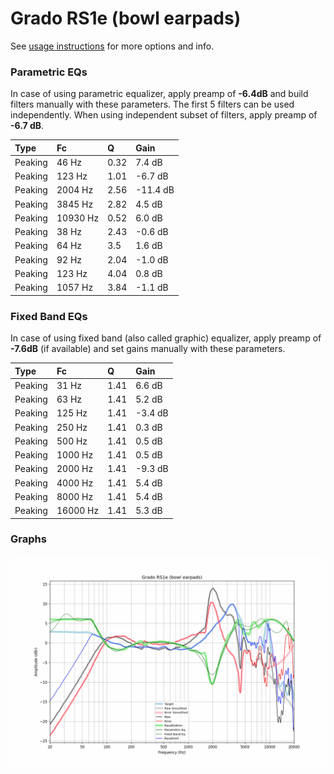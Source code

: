 # Grado RS1e (bowl earpads)
See [usage instructions](https://github.com/jaakkopasanen/AutoEq#usage) for more options and info.

### Parametric EQs
In case of using parametric equalizer, apply preamp of **-6.4dB** and build filters manually
with these parameters. The first 5 filters can be used independently.
When using independent subset of filters, apply preamp of **-6.7 dB**.

| Type    | Fc       |    Q | Gain     |
|:--------|:---------|:-----|:---------|
| Peaking | 46 Hz    | 0.32 | 7.4 dB   |
| Peaking | 123 Hz   | 1.01 | -6.7 dB  |
| Peaking | 2004 Hz  | 2.56 | -11.4 dB |
| Peaking | 3845 Hz  | 2.82 | 4.5 dB   |
| Peaking | 10930 Hz | 0.52 | 6.0 dB   |
| Peaking | 38 Hz    | 2.43 | -0.6 dB  |
| Peaking | 64 Hz    | 3.5  | 1.6 dB   |
| Peaking | 92 Hz    | 2.04 | -1.0 dB  |
| Peaking | 123 Hz   | 4.04 | 0.8 dB   |
| Peaking | 1057 Hz  | 3.84 | -1.1 dB  |

### Fixed Band EQs
In case of using fixed band (also called graphic) equalizer, apply preamp of **-7.6dB**
(if available) and set gains manually with these parameters.

| Type    | Fc       |    Q | Gain    |
|:--------|:---------|:-----|:--------|
| Peaking | 31 Hz    | 1.41 | 6.6 dB  |
| Peaking | 63 Hz    | 1.41 | 5.2 dB  |
| Peaking | 125 Hz   | 1.41 | -3.4 dB |
| Peaking | 250 Hz   | 1.41 | 0.3 dB  |
| Peaking | 500 Hz   | 1.41 | 0.5 dB  |
| Peaking | 1000 Hz  | 1.41 | 0.5 dB  |
| Peaking | 2000 Hz  | 1.41 | -9.3 dB |
| Peaking | 4000 Hz  | 1.41 | 5.4 dB  |
| Peaking | 8000 Hz  | 1.41 | 5.4 dB  |
| Peaking | 16000 Hz | 1.41 | 5.3 dB  |

### Graphs
![](./Grado%20RS1e%20(bowl%20earpads).png)